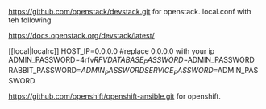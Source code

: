 https://github.com/openstack/devstack.git    for openstack.  local.conf with teh following 

https://docs.openstack.org/devstack/latest/

[[local|localrc]]
HOST_IP=0.0.0.0   #replace 0.0.0.0 with your ip
ADMIN_PASSWORD=4rfv$RFV
DATABASE_PASSWORD=$ADMIN_PASSWORD
RABBIT_PASSWORD=$ADMIN_PASSWORD
SERVICE_PASSWORD=$ADMIN_PASSWORD

https://github.com/openshift/openshift-ansible.git    for openshift. 

